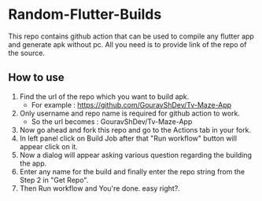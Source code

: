 # Random-Flutter-Builds
This repo contains github action that can be used to compile any flutter app and generate apk without pc. All you need is to provide link of the repo of the source.

## How to use
1. Find the url of the repo which you want to build apk. 
    - For example : https://github.com/GouravShDev/Tv-Maze-App
2. Only username and repo name is required for github action to work.
    - So the url becomes : GouravShDev/Tv-Maze-App
3. Now go ahead and fork this repo and go to the Actions tab in your fork.
4. In left panel click on Build Job after that "Run workflow" button will appear click on it.
5. Now a dialog will appear asking various question regarding the building the app.
6. Enter any name for the build and finally enter the repo string from the Step 2 in "Get Repo".
7. Then Run workflow and You're done. easy right?.
